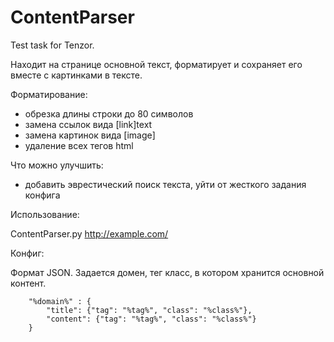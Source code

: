 # ContentParser
Test task for Tenzor.

Находит на странице основной текст, форматирует и сохраняет его вместе с картинками в тексте.

Форматирование:
- обрезка длины строки до 80 символов
- замена ссылок вида [link]text
- замена картинок вида [image]
- удаление всех тегов html

Что можно улучшить:
- добавить эврестический поиск текста, уйти от жесткого задания конфига

Использование:

ContentParser.py http://example.com/

Конфиг:

Формат JSON. Задается домен, тег класс, в котором хранится основной контент.

```
    "%domain%" : {
        "title": {"tag": "%tag%", "class": "%class%"},
        "content": {"tag": "%tag%", "class": "%class%"}
    }
```

